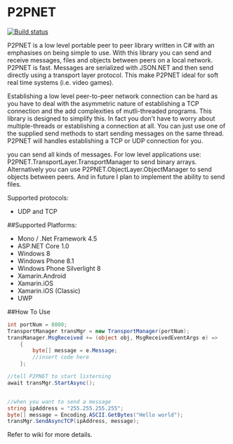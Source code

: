 # P2PNET

[![Build status](https://ci.appveyor.com/api/projects/status/5y5reox45a5fjm5u?svg=true)](https://ci.appveyor.com/project/CrazySquid1/p2pnet)


P2PNET is a low level portable peer to peer library written in C# with an emphasises on being simple to use. 
With this library you can send and receive messages, files and objects between peers on a local network. 
P2PNET is fast. Messages are serialized with JSON.NET and then send directly using a transport layer protocol.
This make P2PNET ideal for soft real time systems (i.e. video games).

Establishing a low level peer-to-peer network connection can be hard as you have to deal with the asymmetric nature of establishing a TCP connection and
the add complexities of mutli-threaded programs. This library is designed to simplify this. In fact you don't have to worry about multiple-threads or 
establishing a connection at all. You can just use one of the supplied send methods to start sending messages on the same thread. 
P2PNET will handles establishing a TCP or UDP connection for you.

you can send all kinds of messages. For low level applications use: P2PNET.TransportLayer.TransportManager to send binary arrays. 
Alternatively you can use P2PNET.ObjectLayer.ObjectManager to send objects between peers. 
And in future I plan to implement the ability to send files.

Supported protocols:
* UDP and TCP


##Supported Platforms:
* Mono / .Net Framework 4.5
* ASP.NET Core 1.0
* Windows 8
* Windows Phone 8.1
* Windows Phone Silverlight 8
* Xamarin.Android
* Xamarin.iOS
* Xamarin.iOS (Classic)
* UWP

##How To Use
```c#
int portNum = 8080;
TransportManager transMgr = new TransportManager(portNum);
transManager.MsgReceived += (object obj, MsgReceivedEventArgs e) =>
    {
        byte[] message = e.Message;
		//insert code here
    };

//tell P2PNET to start listerning
await transMgr.StartAsync();


//when you want to send a message
string ipAddress = "255.255.255.255";
byte[] message = Encoding.ASCII.GetBytes("Hello world");
transMgr.SendAsyncTCP(ipAddress, message);
```

Refer to wiki for more details.